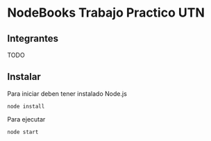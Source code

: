 # NodeBooks Trabajo Practico UTN

## Integrantes
TODO

## Instalar 

Para iniciar deben tener instalado Node.js

```
node install
```
Para ejecutar
```
node start
```
